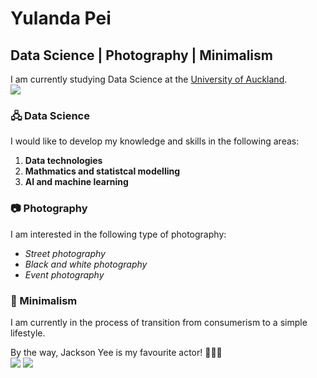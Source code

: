 # Yulanda Pei
## Data Science | Photography | Minimalism

I am currently studying Data Science at the [University of Auckland](https://www.auckland.ac.nz). <br>
![](https://wun.ac.uk/wp-content/uploads/UOA-HC-RGB.png)



### 🖧 Data Science
I would like to develop my knowledge and skills in the following areas: <br>
1. **Data technologies**
2. **Mathmatics and statistcal modelling**
3. **AI and machine learning**

### 📷 Photography
I am interested in the following type of photography:
* _Street photography_
* _Black and white photography_
* _Event photography_

### 🖤 Minimalism
I am currently in the process of transition from consumerism to a simple lifestyle.

By the way, Jackson Yee is my favourite actor! 🖤🖤🖤 <br>
![](https://wx4.sinaimg.cn/orj360/006VJhk2ly1h38u2qnsgxj30xc14nqv5.jpg)
![](https://wx3.sinaimg.cn/orj360/006VJhk2ly1h38u2t3cd1j30xc14ne81.jpg)

